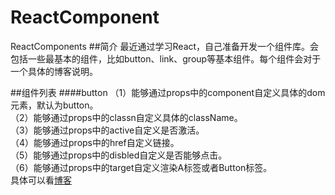 # ReactComponent
ReactComponents
##简介
最近通过学习React，自己准备开发一个组件库。会包括一些最基本的组件，比如button、link、group等基本组件。每个组件会对于一个具体的博客说明。<p>


##组件列表
####button
（1）能够通过props中的component自定义具体的dom元素，默认为button。<br>
（2）能够通过props中的classn自定义具体的className。<br>
（3）能够通过props中的active自定义是否激活。<br>
（4）能够通过props中的href自定义链接。<br>
（5）能够通过props中的disbled自定义是否能够点击。<br>
（6）能够通过props中的target自定义渲染A标签或者Button标签。<br>
具体可以看[博客](http://www.jianshu.com/p/c21d8bbd0a54)
